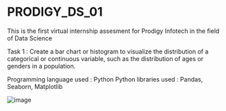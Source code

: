 # PRODIGY_DS_01
This is the first virtual internship assesment for Prodigy Infotech in the field of Data Science

Task 1 : Create a bar chart or histogram to visualize the distribution of a categorical or continuous variable, such as the distribution of ages or genders in a population.

Programming language used : Python
Python libraries used : Pandas, Seaborn, Matplotlib

![image](https://github.com/user-attachments/assets/cdbd432c-0bb5-4c45-a995-51e5f605d5cb)



